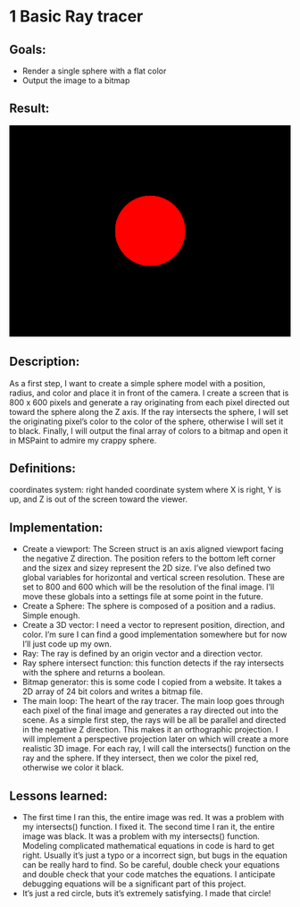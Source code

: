 # 1 Basic Ray tracer

## Goals:
* Render a single sphere with a flat color
* Output the image to a bitmap

## Result:
![](/1-Basic_Ray_Tracer/tracer/image.bmp)

## Description:
As a first step, I want to create a simple sphere model with a position, radius, and color and place it in front of the camera. I create a screen that is 800 x 600 pixels and generate a ray originating from each pixel directed out toward the sphere along the Z axis. If the ray intersects the sphere, I will set the originating pixel’s color to the color of the sphere, otherwise I will set it to black. Finally, I will output the final array of colors to a bitmap and open it in MSPaint to admire my crappy sphere. 

## Definitions:
coordinates system:  right handed coordinate system where X is right, Y is up, and Z is out of the screen toward the viewer. 

## Implementation:
* Create a viewport:  The Screen struct is an axis aligned viewport facing the negative Z direction. The position refers to the bottom left corner and the sizex and sizey represent the 2D size. I’ve also defined two global variables for horizontal and vertical screen resolution. These are set to 800 and 600 which will be the resolution of the final image. I’ll move these globals into a settings file at some point in the future. 
* Create a Sphere:  The sphere is composed of a position and a radius. Simple enough. 
* Create a 3D vector:  I need a vector to represent position, direction, and color. I’m sure I can find a good implementation somewhere but for now I’ll just code up my own. 
* Ray: The ray is defined by an origin vector and a direction vector. 
* Ray sphere intersect function:  this function detects if the ray intersects with the sphere and returns a boolean. 
* Bitmap generator:  this is some code I copied from a website. It takes a 2D array of 24 bit colors and writes a bitmap file. 
* The main loop:  The heart of the ray tracer. The main loop goes through each pixel of the final image and generates a ray directed out into the scene. As a simple first step, the rays will be all be parallel and directed in the negative Z direction. This makes it an orthographic projection. I will implement a perspective projection later on which will create a more realistic 3D image.  For each ray, I will call the intersects() function on the ray and the sphere. If they intersect, then we color the pixel red, otherwise we color it black. 

## Lessons learned:
* The first time I ran this, the entire image was red. It was a problem with my intersects() function. I fixed it. The second time I ran it, the entire image was black. It was a problem with my intersects() function. Modeling complicated mathematical equations in code is hard to get right. Usually it’s just a typo or a incorrect sign, but bugs in the equation can be really hard to find. So be careful, double check your equations and double check that your code matches the equations. I anticipate debugging equations will be a significant part of this project. 
* It’s just a red circle, buts it’s extremely satisfying. I made that circle!


